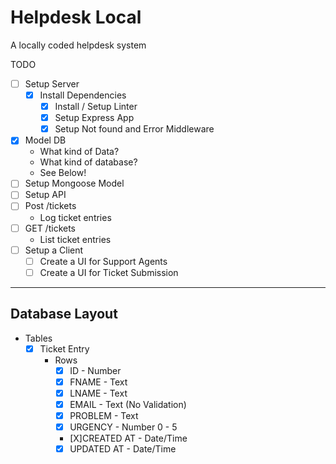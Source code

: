 # Helpdesk Local #

 A locally coded helpdesk system

 TODO

- [ ] Setup Server
  - [X] Install Dependencies
    - [X] Install / Setup Linter
    - [X] Setup Express App
    - [X] Setup Not found and Error Middleware
- [X] Model DB
  - What kind of Data?
  - What kind of database?
  - See Below!
- [ ] Setup Mongoose Model
- [ ] Setup API
- [ ] Post /tickets
  - Log ticket entries
- [ ] GET /tickets
  - List ticket entries
- [ ] Setup a Client
  - [ ] Create a UI for Support Agents
  - [ ] Create a UI for Ticket Submission

---

## Database Layout ##

- Tables
  - [X] Ticket Entry
    - Rows
      - [X] ID - Number
      - [X] FNAME - Text
      - [X] LNAME - Text
      - [X] EMAIL - Text (No Validation)
      - [X] PROBLEM - Text
      - [X] URGENCY - Number 0 - 5
      - [X]CREATED AT - Date/Time
      - [X] UPDATED AT - Date/Time
